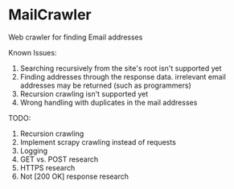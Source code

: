 # MailCrawler
Web crawler for finding Email addresses

Known Issues:
1. Searching recursively from the site's root isn't supported yet
2. Finding addresses through the response data. irrelevant email addresses may be returned (such as programmers)
3. Recursion crawling isn't supported yet
4. Wrong handling with duplicates in the mail addresses

TODO:
1. Recursion crawling
2. Implement scrapy crawling instead of requests
3. Logging
4. GET vs. POST research
5. HTTPS research
6. Not [200 OK] response research